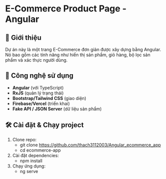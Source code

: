 # E-Commerce Product Page - Angular

## 📌 Giới thiệu
Dự án này là một trang E-Commerce đơn giản được xây dựng bằng Angular. Nó bao gồm các tính năng như hiển thị sản phẩm, giỏ hàng, bộ lọc sản phẩm và xác thực người dùng.

## 🚀 Công nghệ sử dụng
- **Angular** (với TypeScript)
- **RxJS** (quản lý trạng thái)
- **Bootstrap/Tailwind CSS** (giao diện)
- **Firebase/Vercel** (triển khai)
- **Fake API / JSON Server** (dữ liệu sản phẩm)

## 🛠 Cài đặt & Chạy project
1. Clone repo:
   - git clone https://github.com/thach3112003/Angular_ecommerce_app
   - cd ecommerce-app
2. Cài đặt dependencies:
   - npm install
3. Chạy ứng dụng:
   - ng serve

